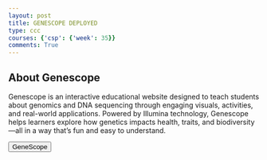 ```yaml
---
layout: post
title: GENESCOPE DEPLOYED
type: ccc
courses: {'csp': {'week': 35}}
comments: True
---
```



## About Genescope
Genescope is an interactive educational website designed to teach students about genomics and DNA sequencing through engaging visuals, activities, and real-world applications. Powered by Illumina technology, Genescope helps learners explore how genetics impacts health, traits, and biodiversity—all in a way that’s fun and easy to understand.


<a href="https://open-coding-society.github.io/genescope/">
  <button>GeneScope</button>
</a>
